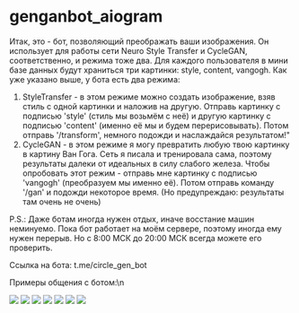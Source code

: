 # genganbot_aiogram
Итак, это - бот, позволяющий преображать ваши изображения. Он использует для работы сети Neuro Style Transfer и CycleGAN, соответственно, и режима тоже два.
Для каждого пользователя в мини базе данных будут храниться три картинки: style, content, vangogh. 
Как уже указано выше, у бота есть два режима:
1. StyleTransfer - в этом режиме можно создать изображение, взяв стиль с одной картинки и наложив на другую. 
Отправь картинку с подписью 'style' (стиль мы возьмём с неё)
и другую картинку с подписью 'content' (именно её мы и будем перерисовывать). Потом отправь '/transform', немного подожди и 
наслаждайся результатом!"
2. CycleGAN - в этом режиме я могу превратить любую твою картинку в картину Ван Гога. 
Сеть я писала и тренировала сама, поэтому результаты далеки от идеальных в силу слабого железа. Чтобы опробовать этот режим - 
отправь мне картинку с подписью 'vangogh' (преобразуем мы именно её). Потом отправь команду '/gan' и подожди некоторое время. (Но предупреждаю: результаты там очень не очень)

P.S.: Даже ботам иногда нужен отдых, иначе восстание машин неминуемо. Пока бот работает на моём сервере, поэтому иногда ему нужен перерыв. Но с 8:00 МСК 
до 20:00 МСК всегда можете его проверить.

Ссылка на бота: t.me/circle_gen_bot

Примеры общения с ботом:\n

![](screenshots/1.jpg "") 
![](screenshots/2.jpg "")
![](screenshots/3.jpg "")
![](screenshots/4.jpg "")
![](screenshots/5.jpg "")
![](screenshots/6.jpg "")
![](screenshots/7.jpg "")
